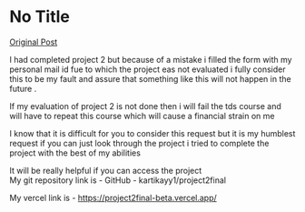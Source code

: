 # No Title

[Original Post](https://discourse.onlinedegree.iitm.ac.in/t/169029/690)

<p>I had completed project 2 but because of a mistake i filled the form with my personal mail id fue to which the project eas not evaluated i fully consider this to be my fault and assure that something like this will not happen in the future .</p>
<p>If my evaluation of project 2 is not done then i will fail the tds course and will have to repeat this course which will cause a financial strain on me</p>
<p>I know that it is difficult for you to consider this request but it is my humblest request if you can just look through the project i tried to complete the project with the best of my abilities</p>
<p>It will be really helpful if you can access the project<br>
My git repository link is - GitHub - kartikayy1/project2final</p>
<p>My vercel link is - <a href="https://project2final-beta.vercel.app/" rel="noopener nofollow ugc">https://project2final-beta.vercel.app/</a></p>